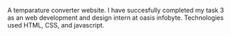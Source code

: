 A temparature converter website.
I have succesfully completed my task 3 as an web development and design intern at oasis infobyte.
Technologies used HTML, CSS, and javascript.
